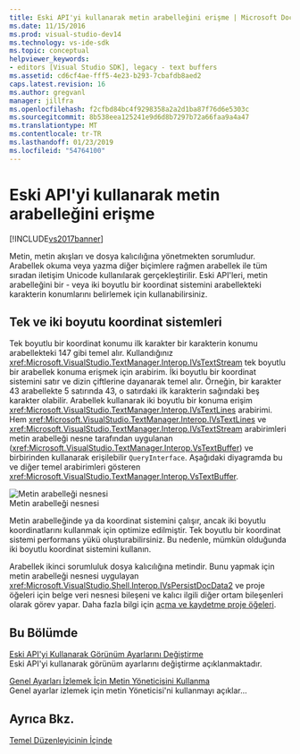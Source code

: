 ```yaml
---
title: Eski API'yi kullanarak metin arabelleğini erişme | Microsoft Docs
ms.date: 11/15/2016
ms.prod: visual-studio-dev14
ms.technology: vs-ide-sdk
ms.topic: conceptual
helpviewer_keywords:
- editors [Visual Studio SDK], legacy - text buffers
ms.assetid: cd6cf4ae-fff5-4e23-b293-7cbafdb8aed2
caps.latest.revision: 16
ms.author: gregvanl
manager: jillfra
ms.openlocfilehash: f2cfbd84bc4f9298358a2a2d1ba87f76d6e5303c
ms.sourcegitcommit: 8b538eea125241e9d6d8b7297b72a66faa9a4a47
ms.translationtype: MT
ms.contentlocale: tr-TR
ms.lasthandoff: 01/23/2019
ms.locfileid: "54764100"
---
```

# <a name="accessing-the-text-buffer-by-using-the-legacy-api"></a>Eski API'yi kullanarak metin arabelleğini erişme
[!INCLUDE[vs2017banner](../includes/vs2017banner.md)]

Metin, metin akışları ve dosya kalıcılığına yönetmekten sorumludur. Arabellek okuma veya yazma diğer biçimlere rağmen arabellek ile tüm sıradan iletişim Unicode kullanılarak gerçekleştirilir. Eski API'leri, metin arabelleğini bir - veya iki boyutlu bir koordinat sistemini arabellekteki karakterin konumlarını belirlemek için kullanabilirsiniz.  
  
## <a name="one--and-two-dimension-coordinate-systems"></a>Tek ve iki boyutu koordinat sistemleri  
 Tek boyutlu bir koordinat konumu ilk karakter bir karakterin konumu arabellekteki 147 gibi temel alır. Kullandığınız <xref:Microsoft.VisualStudio.TextManager.Interop.IVsTextStream> tek boyutlu bir arabellek konuma erişmek için arabirim. İki boyutlu bir koordinat sistemini satır ve dizin çiftlerine dayanarak temel alır. Örneğin, bir karakter 43 arabellekte 5 satırında 43, o satırdaki ilk karakterin sağındaki beş karakter olabilir. Arabellek kullanarak iki boyutlu bir konuma erişim <xref:Microsoft.VisualStudio.TextManager.Interop.IVsTextLines> arabirimi. Hem <xref:Microsoft.VisualStudio.TextManager.Interop.IVsTextLines> ve <xref:Microsoft.VisualStudio.TextManager.Interop.IVsTextStream> arabirimleri metin arabelleği nesne tarafından uygulanan (<xref:Microsoft.VisualStudio.TextManager.Interop.VsTextBuffer>) ve birbirinden kullanarak erişilebilir `QueryInterface`. Aşağıdaki diyagramda bu ve diğer temel arabirimleri gösteren <xref:Microsoft.VisualStudio.TextManager.Interop.VsTextBuffer>.  
  
 ![Metin arabelleği nesnesi](../extensibility/media/vstextbuffer.gif "vsTextBuffer")  
Metin arabelleği nesnesi  
  
 Metin arabelleğinde ya da koordinat sistemini çalışır, ancak iki boyutlu koordinatlarını kullanmak için optimize edilmiştir. Tek boyutlu bir koordinat sistemi performans yükü oluşturabilirsiniz. Bu nedenle, mümkün olduğunda iki boyutlu koordinat sistemini kullanın.  
  
 Arabellek ikinci sorumluluk dosya kalıcılığına metindir. Bunu yapmak için metin arabelleği nesnesi uygulayan <xref:Microsoft.VisualStudio.Shell.Interop.IVsPersistDocData2> ve proje öğeleri için belge veri nesnesi bileşeni ve kalıcı ilgili diğer ortam bileşenleri olarak görev yapar. Daha fazla bilgi için [açma ve kaydetme proje öğeleri](../extensibility/internals/opening-and-saving-project-items.md).  
  
## <a name="in-this-section"></a>Bu Bölümde  
 [Eski API'yi Kullanarak Görünüm Ayarlarını Değiştirme](../extensibility/changing-view-settings-by-using-the-legacy-api.md)  
 Eski API'yi kullanarak görünüm ayarlarını değiştirme açıklanmaktadır.  
  
 [Genel Ayarları İzlemek İçin Metin Yöneticisini Kullanma](../extensibility/using-the-text-manager-to-monitor-global-settings.md)  
 Genel ayarlar izlemek için metin Yöneticisi'ni kullanmayı açıklar...  
  
## <a name="see-also"></a>Ayrıca Bkz.  
 [Temel Düzenleyicinin İçinde](../extensibility/inside-the-core-editor.md)
